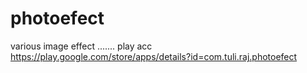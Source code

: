 photoefect
==========

various image effect    .......  play acc  https://play.google.com/store/apps/details?id=com.tuli.raj.photoefect
